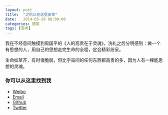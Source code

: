 ```yaml
---
layout: post
title:  "之所以在这里安家"
date:   2014-05-20 08:00:00
categories: 随笔
tags: [思考]
---
```


我在不经意间触摸到周国平的《人的高贵在于灵魂》，洗礼之后分明感到：做一个有思想的人，用自己的思想走完生命的全程，定会精彩纷呈。<!--more-->

生命如草芥，有时很脆弱，但比宇宙间的任何东西都高贵的多，因为人有一棵能思想的灵魂。

<!--
物理学家阿基米德弥留之际，他认为：圆比生命重要；哲学家第欧根尼与亚历山大大帝偶遇，他认为：阳光比赫赫战功珍贵；英国作家王尔德到美国旅行，他认为：才华比金钱更有价值……他们有思想、有丰富的精神财富、有一种纯正的追求，使他们的灵魂变得高贵，散发出迷人的光彩。

也许有人会说：他们都是名人，有自己的思想理所应当；尔等鼠辈，苟且过活，怎谈有思想？哲学家周国平不会忘记，接着他又举生活中的两例：

例一：有一回，我乘车旅行。列车飞驰，车厢里闹哄哄的，旅客们在聊天、打牌、吃零食。一个少女躲在车厢的一角，全神贯注地读着一本书。她读得那么专心，还不时地往随身携带的一个小本子上记些什么，好像完全没有听见周围嘈杂的人声。望着她仿佛沐浴在一片光辉中的安静的侧影……

例二：每当北京举办世界名画展览时，便有许多默默无闻的青年画家节衣缩食，自筹旅费，从全国各地风尘仆仆来到首都，在名画前流连忘返。

在吵闹的列车里全神贯注读书的少女，节衣缩食、自筹旅费的青年画家不就是我们自己？无论地位的高低、钱财的多寡，当人享受自己的思想之乐时他会显示出一种超越世俗，超越时空，超越一切的精神境界，去化身于思想的空气之中，尽情享受灵魂的高贵和纯洁。

做一个有思想的人：用眼睛观察，用头脑思索，用心灵感悟，用语言表达，认真对待生活的每一瞬间；做一个有思想的人：计划每一天，思考每一天，收获每一天，快乐每一天！这样我们的人生将因此丰盈充满！
-->


### 你可以从这里找到我

* [Weibo](http://weibo.com/malesa/profile?rightmod=1&wvr=6&mod=personinfo)
* [Email](mailto:cthinker@216.com)
* [Github](https://github.com/yuhanle)
* [Twitter](https://twitter.com/yuhanle)
